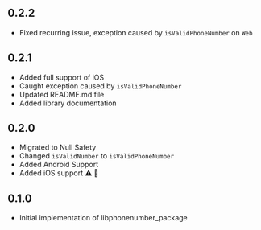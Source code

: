 ## 0.2.2
* Fixed recurring issue, exception caused by `isValidPhoneNumber` on `Web`

## 0.2.1
* Added full support of iOS
* Caught exception caused by `isValidPhoneNumber`
* Updated README.md file
* Added library documentation

## 0.2.0
* Migrated to Null Safety
* Changed `isValidNumber` to `isValidPhoneNumber`
* Added Android Support
* Added iOS support **:warning: :construction:**

## 0.1.0
* Initial implementation of libphonenumber_package